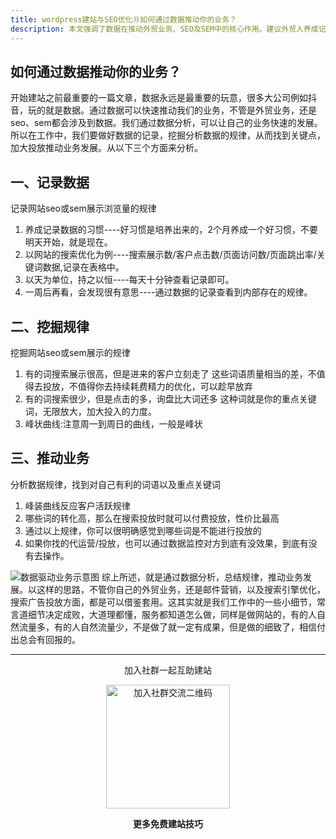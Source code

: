 ```yaml
---
title: wordpress建站与SEO优化⑬如何通过数据推动你的业务？
description: 本文强调了数据在推动外贸业务、SEO及SEM中的核心作用。建议外贸人养成记录网站关键数据（如流量来源、关键词表现、转化率、跳出率等）的习惯，通过分析这些数据挖掘规律（如高转化低流量词、客户活跃时段），找到业务增长的关键点，并基于数据持续优化网站内容和营销策略，从而有效推动业务发展，避免盲目投入。
---
```


## 如何通过数据推动你的业务？

开始建站之前最重要的一篇文章，数据永远是最重要的玩意，很多大公司例如抖音，玩的就是数据。通过数据可以快速推动我们的业务，不管是外贸业务，还是seo、sem都会涉及到数据。我们通过数据分析，可以让自己的业务快速的发展。所以在工作中，我们要做好数据的记录，挖掘分析数据的规律，从而找到关键点，加大投放推动业务发展。从以下三个方面来分析。

## 一、记录数据

记录网站seo或sem展示浏览量的规律

1.  养成记录数据的习惯----好习惯是培养出来的，2个月养成一个好习惯，不要明天开始，就是现在。
2.  以网站的搜索优化为例----搜索展示数/客户点击数/页面访问数/页面跳出率/关键词数据,记录在表格中。
3.  以天为单位，持之以恒----每天十分钟查看记录即可。
4.  一周后再看，会发现很有意思----通过数据的记录查看到内部存在的规律。

## 二、挖掘规律

挖掘网站seo或sem展示的规律

1.  有的词搜索展示很高，但是进来的客户立刻走了
    这些词语质量相当的差，不值得去投放，不值得你去持续耗费精力的优化，可以趁早放弃
2.  有的词搜索很少，但是点击的多，询盘比大词还多
    这种词就是你的重点关键词，无限放大，加大投入的力度。
3.  峰状曲线:注意周一到周日的曲线，一般是峰状

## 三、推动业务

分析数据规律，找到对自己有利的词语以及重点关键词

1.  峰装曲线反应客户活跃规律
2.  哪些词的转化高，那么在搜索投放时就可以付费投放，性价比最高
3.  通过以上规律，你可以很明确感觉到哪些词是不能进行投放的
4.  如果你找的代运营/投放，也可以通过数据监控对方到底有没效果，到底有没有去操作。

![数据驱动业务示意图](https://cos.files.maozhishi.com/小书匠/1673606278495.png)
综上所述，就是通过数据分析，总结规律，推动业务发展。以这样的思路，不管你自己的外贸业务，还是邮件营销，以及搜索引擎优化，搜索广告投放方面，都是可以借鉴套用。这其实就是我们工作中的一些小细节，常言道细节决定成败，大道理都懂，服务都知道怎么做，同样是做网站的，有的人自然流量多，有的人自然流量少，不是做了就一定有成果，但是做的细致了，相信付出总会有回报的。

---

<p style="text-align: center;">加入社群一起互助建站</p>
<p style="text-align: center;"><img src="https://cos.files.maozhishi.com/小书匠/1673332867793.png" width="198" alt="加入社群交流二维码" /></p>
<p style="text-align: center;"><strong>更多免费建站技巧</strong></p>
